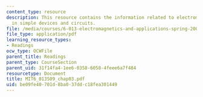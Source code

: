 ```yaml
---
content_type: resource
description: This resource contains the information related to electromagnetic fields
  in simple devices and circuits.
file: /media/courses/6-013-electromagnetics-and-applications-spring-2009/be09fe40701d8ba037ddc18fea301449_MIT6_013S09_chap03.pdf
file_type: application/pdf
learning_resource_types:
- Readings
ocw_type: OCWFile
parent_title: Readings
parent_type: CourseSection
parent_uid: 31f14fa4-1ee6-0358-6058-4feee6a7f484
resourcetype: Document
title: MIT6_013S09_chap03.pdf
uid: be09fe40-701d-8ba0-37dd-c18fea301449
---
```

